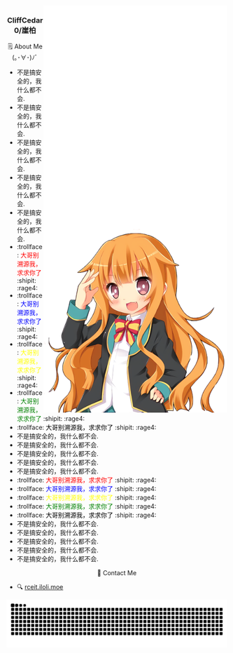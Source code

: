 <div align="right">
  <img align='right' src='https://github.com/icecliffs/icecliffs/blob/master/metrics.classic.svg' width='420px'>
  <img align='right' src='https://github.com/icecliffs/icecliffs/blob/master/metrics.rss.classic.svg' width='420px'>
  <img align='right' src='https://github.com/icecliffs/icecliffs/blob/master/assets/Amatsuka-Mao.png' width='420px'>  
</div>
<div align="left">
  <h3 align="center"> CliffCedar0/崖柏</h3>
  <p align="center">
  🗒 About Me (｡･∀･)ﾉﾞ
  </p>
  
  - 不是搞安全的，我什么都不会.
  - 不是搞安全的，我什么都不会.
  - 不是搞安全的，我什么都不会.
  - 不是搞安全的，我什么都不会.
  - 不是搞安全的，我什么都不会.
  - :trollface: <span style="color: red;">大哥别溯源我，求求你了</span> :shipit: :rage4:
  - :trollface: <span style="color: blue;">大哥别溯源我，求求你了</span> :shipit: :rage4:
  - :trollface: <span style="color: yellow;">大哥别溯源我，求求你了</span> :shipit: :rage4:
  - :trollface: <span style="color: green;">大哥别溯源我，求求你了</span> :shipit: :rage4:
  - :trollface: <span style="color: black;">大哥别溯源我，求求你了</span> :shipit: :rage4:
  - 不是搞安全的，我什么都不会.
  - 不是搞安全的，我什么都不会.
  - 不是搞安全的，我什么都不会.
  - 不是搞安全的，我什么都不会.
  - 不是搞安全的，我什么都不会.
  - :trollface: <span style="color: red;">大哥别溯源我，求求你了</span> :shipit: :rage4:
  - :trollface: <span style="color: blue;">大哥别溯源我，求求你了</span> :shipit: :rage4:
  - :trollface: <span style="color: yellow;">大哥别溯源我，求求你了</span> :shipit: :rage4:
  - :trollface: <span style="color: green;">大哥别溯源我，求求你了</span> :shipit: :rage4:
  - :trollface: <span style="color: black;">大哥别溯源我，求求你了</span> :shipit: :rage4:
  - 不是搞安全的，我什么都不会.
  - 不是搞安全的，我什么都不会.
  - 不是搞安全的，我什么都不会.
  - 不是搞安全的，我什么都不会.
  - 不是搞安全的，我什么都不会.

  <p align="center">
  📧 Contact Me
  </p>
  
  - 🔍 [rceit.iloli.moe](https://rceit.iloli.moe)
  
  <picture>
    <source
      media="(prefers-color-scheme: dark)"
      srcset="https://raw.githubusercontent.com/icecliffs/icecliffs/output/github-contribution-grid-snake.svg"
    />
    <source
      media="(prefers-color-scheme: light)"
      srcset="https://raw.githubusercontent.com/icecliffs/icecliffs/output/github-contribution-grid-snake.svg"
    />
    <img
      alt="GitHub contribution grid snake animation"
      src="https://raw.githubusercontent.com/icecliffs/icecliffs/output/github-contribution-grid-snake.svg"
    />
  </picture>
</div>
